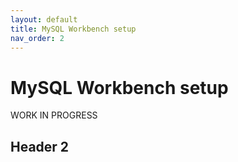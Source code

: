 ```yaml
---
layout: default
title: MySQL Workbench setup
nav_order: 2
---
```


# MySQL Workbench setup
WORK IN PROGRESS

## Header 2
